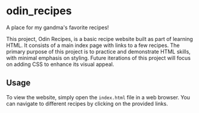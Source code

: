 # odin_recipes
A place for my gandma's favorite recipes!

This project, Odin Recipes, is a basic recipe website built as part of learning HTML. It consists of a main index page with links to a few recipes. The primary purpose of this project is to practice and demonstrate HTML skills, with minimal emphasis on styling. Future iterations of this project will focus on adding CSS to enhance its visual appeal.

## Usage
To view the website, simply open the `index.html` file in a web browser. You can navigate to different recipes by clicking on the provided links.
